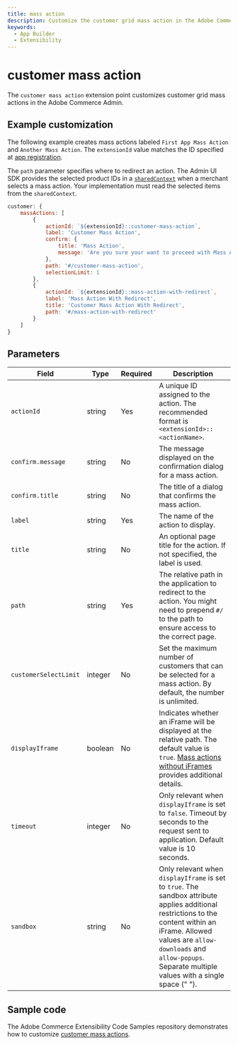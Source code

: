 ```yaml
---
title: mass action
description: Customize the customer grid mass action in the Adobe Commerce Admin.
keywords:
  - App Builder
  - Extensibility
---
```


# customer mass action

The `customer mass action` extension point customizes customer grid mass actions in the Adobe Commerce Admin.

## Example customization​

The following example creates mass actions labeled `First App Mass Action` and `Another Mass Action`. The `extensionId` value matches the ID specified at [app registration](../../app-registration.md).

The `path` parameter specifies where to redirect an action. The Admin UI SDK provides the selected product IDs in a [`sharedContext`](../../extension-points/index.md#shared-contexts) when a merchant selects a mass action. Your implementation must read the selected items from the `sharedContext`.

```javascript
customer: {
    massActions: [
        {
            actionId: `${extensionId}::customer-mass-action`,
            label: 'Customer Mass Action',
            confirm: {
                title: 'Mass Action',
                message: 'Are you sure your want to proceed with Mass Action on selected customers?'
            },
            path: '#/customer-mass-action',
            selectionLimit: 1
        },
        {
            actionId: `${extensionId}::mass-action-with-redirect`,
            label: 'Mass Action With Redirect',
            title: 'Customer Mass Action With Redirect',
            path: '#/mass-action-with-redirect'
        }
    ]
}
```

## Parameters

| Field | Type | Required | Description |
| --- | --- | --- | --- |
| `actionId` | string | Yes | A unique ID assigned to the action. The recommended format is `<extensionId>::<actionName>`. |
| `confirm.message` | string | No | The message displayed on the confirmation dialog for a mass action. |
| `confirm.title` | string | No | The title of a dialog that confirms the mass action. |
| `label` | string | Yes | The name of the action to display. |
| `title` | string | No | An optional page title for the action. If not specified, the label is used.
| `path` | string | Yes | The relative path in the application to redirect to the action. You might need to prepend `#/` to the path to ensure access to the correct page. |
| `customerSelectLimit` | integer | No | Set the maximum number of customers that can be selected for a mass action. By default, the number is unlimited. |
| `displayIframe` | boolean | No | Indicates whether an iFrame will be displayed at the relative path. The default value is `true`. [Mass actions without iFrames](../../api.md#mass-actions-without-iframes) provides additional details. |
| `timeout` | integer | No | Only relevant when `displayIframe` is set to `false`. Timeout by seconds to the request sent to application. Default value is 10 seconds. |
| `sandbox` | string | No | Only relevant when `displayIframe` is set to `true`. The sandbox attribute applies additional restrictions to the content within an iFrame. Allowed values are `allow-downloads` and `allow-popups`. Separate multiple values with a single space (" "). |

## Sample code

The Adobe Commerce Extensibility Code Samples repository demonstrates how to customize [customer mass actions](https://github.com/adobe/adobe-commerce-samples/tree/main/admin-ui-sdk/customer/custom-mass-action).
